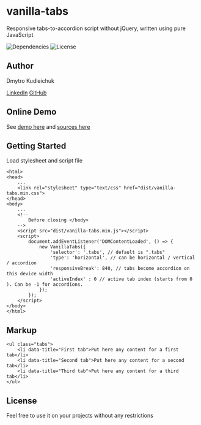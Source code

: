 # vanilla-tabs
Responsive tabs-to-accordion script without jQuery, written using pure JavaScript

<p>
<img src="https://img.shields.io/badge/dependencies-no-success.svg" alt="Dependencies" />
<img src="https://img.shields.io/badge/license-MIT-green.svg" alt="License" />
</p>

## Author

Dmytro Kudleichuk

<a href="https://www.linkedin.com/in/dmitriy-kudleichuk/">LinkedIn</a>
<a href="https://github.com/DKudleichuk">GitHub</a>

## Online Demo

See <a href="https://aboutwp.github.io/vanilla-tabs-js/example.html">demo here</a> and <a href="https://github.com/aboutwp/vanilla-tabs-js">sources here</a>

## Getting Started

Load stylesheet and script file

```
<html>
<head>
	...
	<link rel="stylesheet" type="text/css" href="dist/vanilla-tabs.min.css">
</head>
<body>
	...
	<!--
		Before closing </body>
	-->
	<script src="dist/vanilla-tabs.min.js"></script>
	<script>
		document.addEventListener('DOMContentLoaded', () => {
			new VanillaTabs({
				'selector': '.tabs', // default is ".tabs"
				'type': 'horizontal', // can be horizontal / vertical / accordion
				'responsiveBreak': 840, // tabs become accordion on this device width
				'activeIndex' : 0 // active tab index (starts from 0 ). Can be -1 for accordions.
			});
		});
	</script>
</body>
</html>
```

## Markup 

```
<ul class="tabs">
	<li data-title="First tab">Put here any content for a first tab</li>
	<li data-title="Second tab">Put here any content for a second tab</li>
	<li data-title="Third tab">Put here any content for a third tab</li>
</ul>
```

## License

Feel free to use it on your projects without any restrictions
